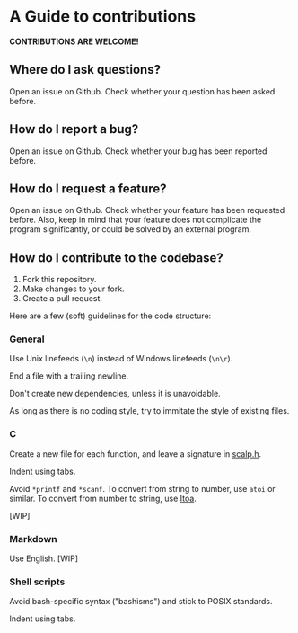 # A Guide to contributions

**CONTRIBUTIONS ARE WELCOME!**

## Where do I ask questions?

Open an issue on Github. Check whether your question has been asked before.

## How do I report a bug?

Open an issue on Github. Check whether your bug has been reported before.

## How do I request a feature?

Open an issue on Github. Check whether your feature has been requested before. Also, keep in mind that your feature does not complicate the program significantly, or could be solved by an external program.

## How do I contribute to the codebase?

1. Fork this repository.
2. Make changes to your fork.
3. Create a pull request.

Here are a few (soft) guidelines for the code structure:

### General

Use Unix linefeeds (`\n`) instead of Windows linefeeds (`\n\r`).

End a file with a trailing newline.

Don't create new dependencies, unless it is unavoidable.

As long as there is no coding style, try to immitate the style of existing files.

### C

Create a new file for each function, and leave a signature in [scalp.h](scalp.h).

Indent using tabs.

Avoid `*printf` and `*scanf`. To convert from string to number, use `atoi` or similar. To convert from number to string, use [Itoa](https://github.com/nmke-de/Itoa).

[WIP]

### Markdown

Use English. [WIP]

### Shell scripts

Avoid bash-specific syntax ("bashisms") and stick to POSIX standards.

Indent using tabs.
